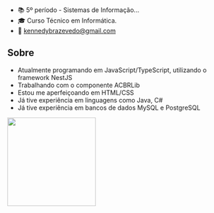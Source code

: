 
- 📚 5º período - Sistemas de Informação...
- 🎓 Curso Técnico em Informática.
- 📧 kennedybrazevedo@gmail.com

<h2>Sobre</h2>
<ul>
<li>Atualmente programando em JavaScript/TypeScript, utilizando o framework NestJS</li>
<li>Trabalhando com o componente ACBRLib</li>
<li>Estou me aperfeiçoando em HTML/CSS</li>
<li>Já tive experiência em linguagens como Java, C#</li>
<li>Já tive experiência em bancos de dados MySQL e PostgreSQL</li>
</ul>

<a href="https://github.com/anuraghazra/convoychat">
  <img height=200 align="center" src="https://github-readme-stats.vercel.app/api/top-langs?username=KennedyJrAzevedo&layout=compact&langs_count=8&card_width=320&theme=dark" />
</a>
